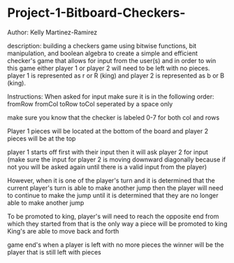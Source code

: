 # Project-1-Bitboard-Checkers-

Author: Kelly Martinez-Ramirez

description: building a checkers game using  bitwise functions, bit manipulation, and boolean algebra to create a simple and efficient checker's game that allows for input from the user(s) and in order to win this game either player 1 or player 2 will need to be left with no pieces. player 1 is represented as r or R (king) and player 2 is represented as b or B (king).

Instructions:
When asked for input make sure it is in the following order: fromRow fromCol toRow toCol seperated by a space only

make sure you know that the checker is labeled 0-7 for both col and rows 

Player 1 pieces will be located at the bottom of the board and player 2 pieces will be at the top

player 1 starts off first with their input then it will ask player 2 for input (make sure the input for player 2 is moving downward diagonally because if not you will be asked again until there is a valid input from the player)

However, when it is one of the player's turn and it is determined that the current player's turn is able to make another jump then the player will need to continue to make the jump until it is determined that they are no longer able to make another jump

To be promoted to king, player's will need to reach the opposite end from which they started from that is the only way a piece will be promoted to king
King's are able to move back and forth 

game end's when a player is left with no more pieces the winner will be the player that is still left with pieces
